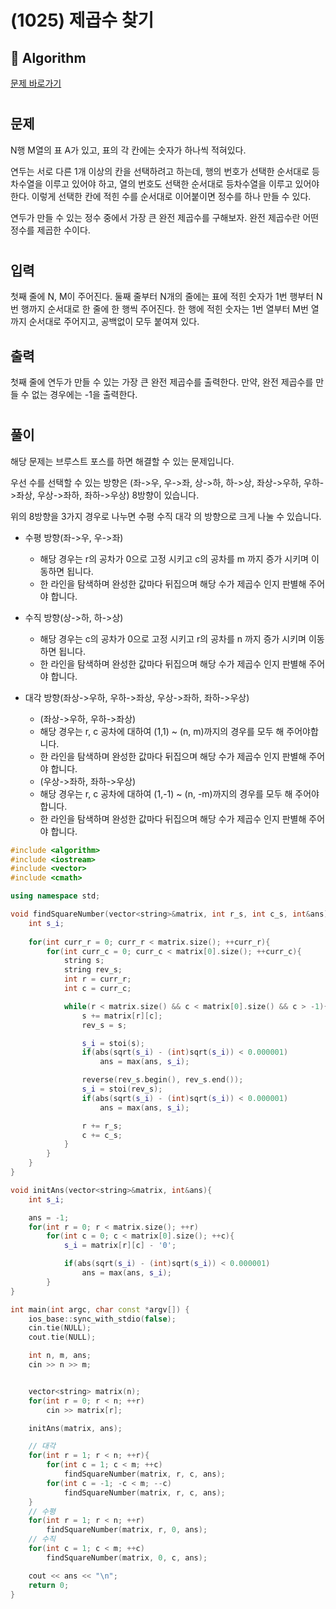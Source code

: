 # (1025) 제곱수 찾기
## :100: Algorithm
[문제 바로가기](https://www.acmicpc.net/problem/1025)
#
## 문제
N행 M열의 표 A가 있고, 표의 각 칸에는 숫자가 하나씩 적혀있다.

연두는 서로 다른 1개 이상의 칸을 선택하려고 하는데, 행의 번호가 선택한 순서대로 등차수열을 이루고 있어야 하고, 열의 번호도 선택한 순서대로 등차수열을 이루고 있어야 한다. 이렇게 선택한 칸에 적힌 수를 순서대로 이어붙이면 정수를 하나 만들 수 있다.

연두가 만들 수 있는 정수 중에서 가장 큰 완전 제곱수를 구해보자. 완전 제곱수란 어떤 정수를 제곱한 수이다.
#
## 입력
첫째 줄에 N, M이 주어진다. 둘째 줄부터 N개의 줄에는 표에 적힌 숫자가 1번 행부터 N번 행까지 순서대로 한 줄에 한 행씩 주어진다. 한 행에 적힌 숫자는 1번 열부터 M번 열까지 순서대로 주어지고, 공백없이 모두 붙여져 있다.
## 출력
첫째 줄에 연두가 만들 수 있는 가장 큰 완전 제곱수를 출력한다. 만약, 완전 제곱수를 만들 수 없는 경우에는 -1을 출력한다.
#
## 풀이
해당 문제는 브루스트 포스를 하면 해결할 수 있는 문제입니다.  

우선 수를 선택할 수 있는 방향은 (좌->우, 우->좌, 상->하, 하->상, 좌상->우하, 우하->좌상, 우상->좌하, 좌하->우상) 8방향이 있습니다. 

위의 8방향을 3가지 경우로 나누면 수평 수직 대각 의 방향으로 크게 나눌 수 있습니다.

- 수평 방향(좌->우, 우->좌)
    - 해당 경우는 r의 공차가 0으로 고정 시키고 c의 공차를 m 까지 증가 시키며 이동하면 됩니다.  
    - 한 라인을 탐색하며 완성한 값마다 뒤집으며 해당 수가 제곱수 인지 판별해 주어야 합니다.

- 수직 방향(상->하, 하->상)
    - 해당 경우는 c의 공차가 0으로 고정 시키고 r의 공차를 n 까지 증가 시키며 이동하면 됩니다.  
    - 한 라인을 탐색하며 완성한 값마다 뒤집으며 해당 수가 제곱수 인지 판별해 주어야 합니다.

- 대각 방향(좌상->우하, 우하->좌상, 우상->좌하, 좌하->우상)
    - (좌상->우하, 우하->좌상)
    - 해당 경우는 r, c 공차에 대하여 (1,1) ~ (n, m)까지의 경우를 모두 해 주어야합니다.  
    - 한 라인을 탐색하며 완성한 값마다 뒤집으며 해당 수가 제곱수 인지 판별해 주어야 합니다.
    - (우상->좌하, 좌하->우상)
    - 해당 경우는 r, c 공차에 대하여 (1,-1) ~ (n, -m)까지의 경우를 모두 해 주어야합니다.
    - 한 라인을 탐색하며 완성한 값마다 뒤집으며 해당 수가 제곱수 인지 판별해 주어야 합니다.

```cpp
#include <algorithm>
#include <iostream>
#include <vector>
#include <cmath>

using namespace std;

void findSquareNumber(vector<string>&matrix, int r_s, int c_s, int&ans){
    int s_i;
    
    for(int curr_r = 0; curr_r < matrix.size(); ++curr_r){
        for(int curr_c = 0; curr_c < matrix[0].size(); ++curr_c){
            string s;
            string rev_s;
            int r = curr_r;
            int c = curr_c;

            while(r < matrix.size() && c < matrix[0].size() && c > -1){
                s += matrix[r][c];
                rev_s = s;

                s_i = stoi(s);
                if(abs(sqrt(s_i) - (int)sqrt(s_i)) < 0.000001)
                    ans = max(ans, s_i);

                reverse(rev_s.begin(), rev_s.end());
                s_i = stoi(rev_s);
                if(abs(sqrt(s_i) - (int)sqrt(s_i)) < 0.000001)
                    ans = max(ans, s_i);

                r += r_s;
                c += c_s;
            }
        }
    }
}

void initAns(vector<string>&matrix, int&ans){
    int s_i;

    ans = -1;
    for(int r = 0; r < matrix.size(); ++r)
        for(int c = 0; c < matrix[0].size(); ++c){
            s_i = matrix[r][c] - '0';

            if(abs(sqrt(s_i) - (int)sqrt(s_i)) < 0.000001)
                ans = max(ans, s_i);
        }
}

int main(int argc, char const *argv[]) {
    ios_base::sync_with_stdio(false);
    cin.tie(NULL);
    cout.tie(NULL);

    int n, m, ans;
    cin >> n >> m;


    vector<string> matrix(n);
    for(int r = 0; r < n; ++r)
        cin >> matrix[r];

    initAns(matrix, ans);

    // 대각
    for(int r = 1; r < n; ++r){
        for(int c = 1; c < m; ++c)
            findSquareNumber(matrix, r, c, ans);
        for(int c = -1; -c < m; --c)
            findSquareNumber(matrix, r, c, ans);
    }
    // 수평
    for(int r = 1; r < n; ++r)
        findSquareNumber(matrix, r, 0, ans);
    // 수직
    for(int c = 1; c < m; ++c)
        findSquareNumber(matrix, 0, c, ans);

    cout << ans << "\n";
    return 0;
}
``` 